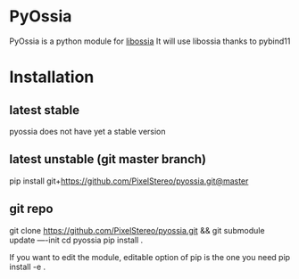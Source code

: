 # PyOssia
PyOssia is a python module for [libossia](http://github.com/OSSIA/libossia)
It will use libossia thanks to pybind11

# Installation

## latest stable
pyossia does not have yet a stable version

## latest unstable (git master branch)
pip install git+https://github.com/PixelStereo/pyossia.git@master

## git repo
git clone https://github.com/PixelStereo/pyossia.git && git submodule update —-init
cd pyossia
pip install .

If you want to edit the module, editable option of pip is the one you need
pip install -e .

